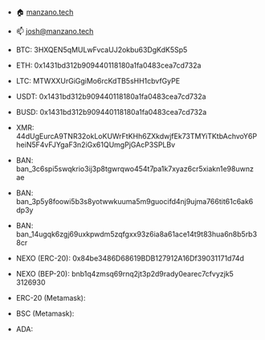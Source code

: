 - 🏠 [manzano.tech](https://www.manzano.tech)
- 📫 josh@manzano.tech

- BTC: 3HXQEN5qMULwFvcaUJ2okbu63DgKdK5Sp5
- ETH: 0x1431bd312b909440118180a1fa0483cea7cd732a
- LTC: MTWXXUrGiGgiMo6rcKdTB5sHH1cbvfGyPE
- USDT: 0x1431bd312b909440118180a1fa0483cea7cd732a
- BUSD: 0x1431bd312b909440118180a1fa0483cea7cd732a
- XMR: 44dUgEurcA9TNR32okLoKUWrFtKHh6ZXkdwjfEk73TMYiTKtbAchvoY6PheiN5F4vFJYgaF3n2iGx61QUmgPjGAcP3SPLBv
- BAN: ban_3c6spi5swqkrio3ij3p8tgwrqwo454t7pa1k7xyaz6cr5xiakn1e98uwnzae
- BAN: ban_3p5y8foowi5b3s8yotwwkuuma5m9guocifd4nj9ujma766tit61c6ak6dp3y
- BAN: ban_14ugqk6zgj69uxkpwdm5zqfgxx93z6ia8a61ace14t9t83hua6n8b5rb38cr
- NEXO (ERC-20): 0x84be3486D68619BDB127912A16Df39031171d74d
- NEXO (BEP-20): bnb1q4zmsq69rnq2jt3p2d9rady0earec7cfvyzjk5 3126930

- ERC-20 (Metamask): 
- BSC (Metamask):
- ADA: 

<!--
**joshmanzano/joshmanzano** is a ✨ _special_ ✨ repository because its `README.md` (this file) appears on your GitHub profile.

Here are some ideas to get you started:

- 🔭 I’m currently working on ...
- 🌱 I’m currently learning ...
- 👯 I’m looking to collaborate on ...
- 🤔 I’m looking for help with ...
- 💬 Ask me about ...
- 📫 How to reach me: ...
- 😄 Pronouns: ...
- ⚡ Fun fact: ...
-->
